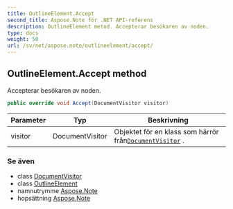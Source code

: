 ```yaml
---
title: OutlineElement.Accept
second_title: Aspose.Note för .NET API-referens
description: OutlineElement metod. Accepterar besökaren av noden.
type: docs
weight: 50
url: /sv/net/aspose.note/outlineelement/accept/
---
```

## OutlineElement.Accept method

Accepterar besökaren av noden.

```csharp
public override void Accept(DocumentVisitor visitor)
```

| Parameter | Typ | Beskrivning |
| --- | --- | --- |
| visitor | DocumentVisitor | Objektet för en klass som härrör från[`DocumentVisitor`](../../documentvisitor/) . |

### Se även

* class [DocumentVisitor](../../documentvisitor/)
* class [OutlineElement](../)
* namnutrymme [Aspose.Note](../../outlineelement/)
* hopsättning [Aspose.Note](../../../)


